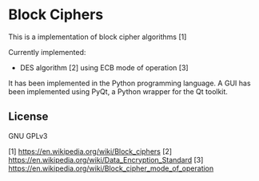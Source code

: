 Block Ciphers
=============
This is a implementation of block cipher algorithms [1]

Currently implemented:
* DES algorithm [2] using ECB mode of operation [3]

It has been implemented in the Python programming language.
A GUI has been implemented using PyQt, a Python wrapper for the Qt toolkit.

License
-------
GNU GPLv3

[1] https://en.wikipedia.org/wiki/Block_ciphers
[2] https://en.wikipedia.org/wiki/Data_Encryption_Standard
[3] https://en.wikipedia.org/wiki/Block_cipher_mode_of_operation
